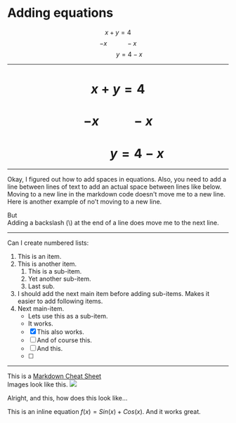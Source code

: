 # Adding equations
$$x + y = 4$$
$$-x ~~~~~~~~~~~ -x$$
$$~~~~~~~~~~~~~ y=4-x$$
___
# $$x + y = 4$$
# $$-x ~~~~~~~~~~~ -x$$
# $$~~~~~~~~~~~~~ y=4-x$$
___

Okay, I figured out how to add spaces in equations.
Also, you need to add a line between lines of text to add an actual space between lines like below.
Moving to a new line in the markdown code doesn't move me to a new line.
Here is another example of no't moving to a new line.

But\
Adding a backslash (\\)  at the end of a line does move me to the next line.

___

Can I create numbered lists:
1. This is an item.
2. This is another item.
    1. This is a sub-item.
    2. Yet another sub-item.
    3. Last sub.
3. I should add the next main item before adding sub-items. Makes it easier to add following items.
4. Next main-item.
    * Lets use this as a sub-item.
    * It works.
    - [x] This also works.
    - [ ] And of course this.
    - [ ] And this.
    - [ ] 
  ___
  
  This is a [Markdown Cheat Sheet](https://www.markdownguide.org/cheat-sheet/)\
  Images look like this.
  ![](Screenshot_20210221_180815.png)
  
  Alright, and this, how does this look like...
  
  This is an inline equation $f(x)=Sin(x)+Cos(x)$. And it works great.
  